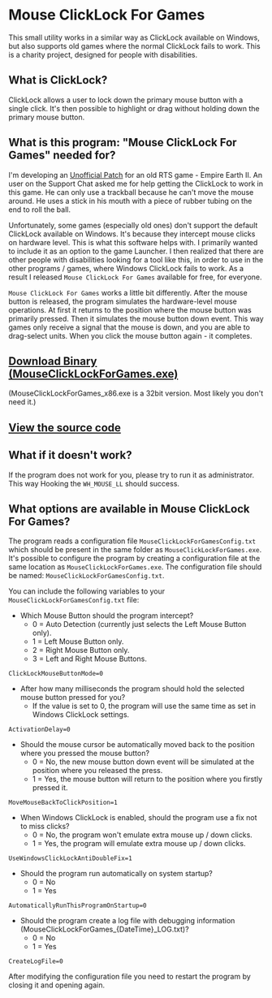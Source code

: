 # Mouse ClickLock For Games

This small utility works in a similar way as ClickLock available on Windows, but also supports old games where the normal ClickLock fails to work. This is a charity project, designed for people with disabilities.

## What is ClickLock?
ClickLock allows a user to lock down the primary mouse button with a single click. It's then possible to highlight or drag without holding down the primary mouse button.

## What is this program: "Mouse ClickLock For Games" needed for?

I'm developing an [Unofficial Patch](https://ee2.eu/patch/) for an old RTS game - Empire Earth II. An user on the Support Chat asked me for help getting the ClickLock to work in this game. He can only use a trackball because he can't move the mouse around. He uses a stick in his mouth with a piece of rubber tubing on the end to roll the ball.

Unfortunately, some games (especially old ones) don't support the default ClickLock available on Windows. It's because they intercept mouse clicks on hardware level. This is what this software helps with. I primarily wanted to include it as an option to the game Launcher. I then realized that there are other people with disabilities looking for a tool like this, in order to use in the other programs / games, where Windows ClickLock fails to work. As a result I released `Mouse ClickLock For Games` available for free, for everyone.

`Mouse ClickLock For Games` works a little bit differently. After the mouse button is released, the program simulates the hardware-level mouse operations. At first it returns to the position where the mouse button was primarily pressed. Then it simulates the mouse button down event. This way games only receive a signal that the mouse is down, and you are able to drag-select units. When you click the mouse button again - it completes.

## [Download Binary (MouseClickLockForGames.exe)](https://github.com/HerMajestyDrMona/MouseClickLockForGames/releases/)
(MouseClickLockForGames_x86.exe is a 32bit version. Most likely you don't need it.)

## [View the source code](https://github.com/HerMajestyDrMona/MouseClickLockForGames/blob/main/MouseClickLockForGames)

## What if it doesn't work?
If the program does not work for you, please try to run it as administrator. This way Hooking the `WH_MOUSE_LL` should success.

## What options are available in Mouse ClickLock For Games?

The program reads a configuration file `MouseClickLockForGamesConfig.txt` which should be present in the same folder as `MouseClickLockForGames.exe`.
It's possible to configure the program by creating a configuration file at the same location as `MouseClickLockForGames.exe`. The configuration file should be named: `MouseClickLockForGamesConfig.txt`.

You can include the following variables to your `MouseClickLockForGamesConfig.txt` file:

- Which Mouse Button should the program intercept?
  - 0 = Auto Detection (currently just selects the Left Mouse Button only).
  - 1 = Left Mouse Button only.
  - 2 = Right Mouse Button only.
  - 3 = Left and Right Mouse Buttons.
```
ClickLockMouseButtonMode=0
```

- After how many milliseconds the program should hold the selected mouse button pressed for you?
  - If the value is set to 0, the program will use the same time as set in Windows ClickLock settings.
```
ActivationDelay=0
```

- Should the mouse cursor be automatically moved back to the position where you pressed the mouse button?
  - 0 = No, the new mouse button down event will be simulated at the position where you released the press.
  - 1 = Yes, the mouse button will return to the position where you firstly pressed it.
```
MoveMouseBackToClickPosition=1
```

- When Windows ClickLock is enabled, should the program use a fix not to miss clicks?
  - 0 = No, the program won't emulate extra mouse up / down clicks.
  - 1 = Yes, the program will emulate extra mouse up / down clicks.
```
UseWindowsClickLockAntiDoubleFix=1
```

- Should the program run automatically on system startup? 
  - 0 = No
  - 1 = Yes
```
AutomaticallyRunThisProgramOnStartup=0
```

- Should the program create a log file with debugging information (MouseClickLockForGames_{DateTime}_LOG.txt)? 
  - 0 = No
  - 1 = Yes
```
CreateLogFile=0
```

After modifying the configuration file you need to restart the program by closing it and opening again.



